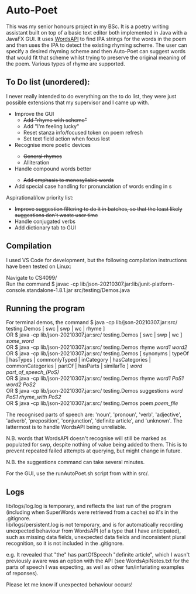 # Auto-Poet 
This was my senior honours project in my BSc. It is a poetry writing assistant built on top of a basic text editor both implemented in Java with a JavaFX GUI. It uses [WordsAPI](https://www.wordsapi.com/) to find IPA strings for the words in the poem and then uses the IPA to detect the existing rhyming scheme. The user can specify a desired rhyming scheme and then Auto-Poet can suggest words that would fit that scheme whilst trying to preserve the original meaning of the poem. Various types of rhyme are supported. 

## To Do list (unordered): 
I never really intended to do everything on the to do list, they were just possible extensions that my supervisor and I came up with. 
<ul>
    <li>Improve the GUI
        <ul>
            <li><s>Add "rhyme with scheme"</s></li>
            <li>Add "I'm feeling lucky"</li>
            <li>Reset stanza info/focused token on poem refresh</li>
            <li>Set text field action when focus lost</li>
        </ul>
    </li>
    <li>Recognise more poetic devices</li>
        <ul>
            <li><s>General rhymes</s></li>
            <li>Alliteration</li>
        </ul>
    <li>Handle compound words better</li>
        <ul>
            <li><s>Add emphasis to monosyllabic words</s></li>
        </ul>
    </li>
    <li>Add special case handling for pronunciation of words ending in s</li>
</ul>

Aspirational/low priority list: 
<ul>
    <li><s>Improve suggestion filtering to do it in batches, so that the least likely suggestions don't waste user time</s></li>
    <li>Handle conjugated verbs</li>
    <li>Add dictionary tab to GUI</li>
</ul>

## Compilation 
I used VS Code for development, but the following compilation instructions have been tested on Linux: 

Navigate to CS4099/ <br>
Run the command $ javac -cp lib/json-20210307.jar:lib/junit-platform-console.standalone-1.8.1.jar  src/testing/Demos.java <br>

## Running the program 
For terminal demos, the command $ java -cp lib/json-20210307.jar:src/ testing.Demos \[ swc | swp | wc | rhyme \] <br>
            OR  $ java -cp lib/json-20210307.jar:src/ testing.Demos \[ swc | swp | wc \] *some_word*  <br>
            OR  $ java -cp lib/json-20210307.jar:src/ testing.Demos rhyme *word1* *word2*  <br> 
            OR  $ java -cp lib/json-20210307.jar:src/ testing.Demos \[ synonyms | typeOf | hasTypes | commonlyTyped | inCategory | hasCategories | commonCategories | partOf | hasParts | similarTo \] *word* *part_of_speech_(PoS)*  <br>
            OR  $ java -cp lib/json-20210307.jar:src/ testing.Demos rhyme *word1* *PoS1* *word2* *PoS2*  <br>
            OR  $ java -cp lib/json-20210307.jar:src/ testing.Demos suggestions *word* *PoS1* *rhyme_with* *PoS2*  <br>
            OR  $ java -cp lib/json-20210307.jar:src/ testing.Demos poem *poem_file*  <br>

<p>The recognised parts of speech are: 'noun', 'pronoun', 'verb', 'adjective', 'adverb', 'preposition', 'conjunction', 'definite article', and 'unknown'. The lattermost is to handle WordsAPI being unreliable.</p>
<p>N.B. words that WordsAPI doesn't recognise will still be marked as populated for swp, despite nothing of value being added to them. This is to prevent repeated failed attempts at querying, but might change in future. </p>
<p>N.B. the suggestions command can take several minutes. </p></s>

For the GUI, use the runAutoPoet.sh script from within src/. 

## Logs 
lib/logs/log.log is temporary, and reflects the last run of the program (including when SuperWords were retrieved from a cache) so it's in the .gitignore.  
lib/logs/persistent.log is not temporary, and is for automatically recording unexpected behaviour from WordsAPI (of a type that I have anticipated), such as missing data fields, unexpected data fields and inconsistent plural recognition, so it is not included in the .gitignore. 

e.g. It revealed that "the" has partOfSpeech "definite article", which I wasn't previously aware was an option with the API (see WordsApiNotes.txt for the parts of speech I was expecting, as well as other fun/infuriating examples of reponses). 

Please let me know if unexpected behaviour occurs! 
